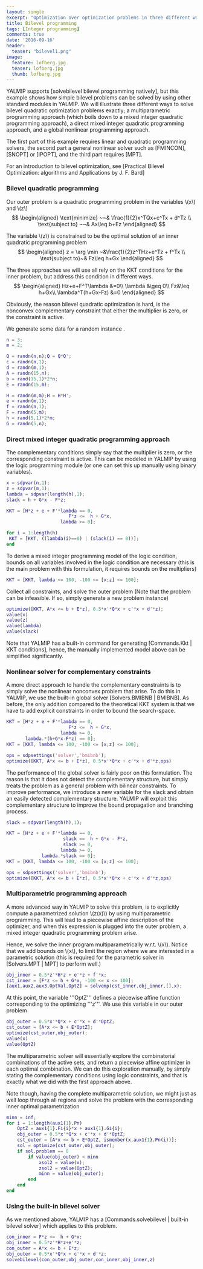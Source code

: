 ```yaml
---
layout: single
excerpt: "Optimization over optimization problems in three different ways."
title: Bilevel programming
tags: [Integer programming]
comments: true
date: '2016-09-16'
header:
  teaser: "bilevel1.png"
image:
  feature: lofberg.jpg
  teaser: lofberg.jpg
  thumb: lofberg.jpg
---
```


YALMIP supports [solvebilevel bilevel programming natively], but this example shows how simple bilevel problems can be solved by using other standard modules in YALMIP. We will illustrate three different ways to solve bilevel quadratic optimization problems exactly; a multiparametric programming approach (which boils down to a mixed integer quadratic programming approach), a direct mixed integer quadratic programming approach, and a global nonlinear programming approach.

The first part of this example requires linear and quadratic programming solvers, the second part a general nonlinear solver such as [FMINCON], [SNOPT] or [IPOPT], and the third part requires [MPT].

For an introduction to bilevel optimization, see [Practical Bilevel Optimization: algorithms and Applications by J. F. Bard]

### Bilevel quadratic programming

Our outer problem is a quadratic programming problem in the variables \\(x\\) and \\(z\\)
$$
\begin{aligned}
\text{minimize} ~~& \frac{1}{2}x^TQx+c^Tx + d^Tz \\
\text{subject to} ~~& Ax\leq b+Ez
\end{aligned}
$$

The variable \\(z\\) is constrained to be the optimal solution of an inner quadratic programming problem
$$
\begin{aligned}
z = \arg \min ~&\frac{1}{2}z^THz+e^Tz + f^Tx \\
\text{subject to}~& Fz\leq h+Gx
\end{aligned}
$$

The three approaches we will use all rely on the KKT conditions for the inner problem, but address this condition in different ways.
$$
\begin{aligned}
Hz+e+F^T\lambda &=0\\
\lambda &\geq 0\\
Fz&\leq h+Gx\\
\lambda^T(h+Gx-Fz) &=0
\end{aligned}
$$

Obviously, the reason bilevel quadratic optimization is hard, is the nonconvex complementary constraint that either the multiplier is zero, or the constraint is active.

We generate some data for a random instance .

````matlab
n = 3;
m = 2;

Q = randn(n,n);Q = Q*Q';
c = randn(n,1);
d = randn(m,1);
A = randn(15,n);
b = rand(15,1)*2*n;
E = randn(15,m);

H = randn(m,m);H = H*H';
e = randn(m,1);
f = randn(n,1);
F = randn(5,m);
h = rand(5,1)*2*m;
G = randn(5,n);
````

### Direct mixed integer quadratic programming approach
The complementary conditions simply say that the multiplier is zero, or the corresponding constraint is active. This can be modeled in YALMIP by using the logic programming module (or one can set this up manually using binary variables).

````matlab
x = sdpvar(n,1);
z = sdpvar(m,1);
lambda = sdpvar(length(h),1);
slack = h + G*x - F*z;

KKT = [H*z + e + F'*lambda == 0,
                       F*z <=  h + G*x,
                    lambda >= 0];

for i = 1:length(h)
 KKT = [KKT, ((lambda(i)==0) | (slack(i) == 0))];
end  
````

To derive a mixed integer programming model of the logic condition, bounds on all variables involved in the logic condition are necessary (this is the main problem with this formulation, it requires bounds on the multipliers)

````matlab
KKT = [KKT, lambda <= 100, -100 <= [x;z] <= 100];
 ````

Collect all constraints, and solve the outer problem (Note that the problem can be infeasible. If so, simply generate a new problem instance)

````matlab
optimize([KKT, A*x <= b + E*z], 0.5*x'*Q*x + c'*x + d'*z);
value(x)
value(z)
value(lambda)
value(slack)
````

Note that YALMIP has a built-in command for generating [Commands.Kkt | KKT conditions], hence, the manually implemented model above can be simplified significantly.

### Nonlinear solver for complementary constraints

A more direct approach to handle the complementary constraints is to simply solve the nonlinear nonconvex problem that arise. To do this in YALMIP, we use the built-in global solver [Solvers.BMIBNB | BMIBNB]. As before, the only addition compared to the theoretical KKT system is that we have to add explicit constraints in order to bound the search-space.

````matlab
KKT = [H*z + e + F'*lambda == 0,
                       F*z <=  h + G*x,
                    lambda >= 0,
       lambda.*(h+G*x-F*z) == 0];
KKT = [KKT, lambda <= 100, -100 <= [x;z] <= 100];

ops = sdpsettings('solver','bmibnb');
optimize([KKT, A*x <= b + E*z], 0.5*x'*Q*x + c'*x + d'*z,ops)
 ````

The performance of the global solver is fairly poor on this formulation. The reason is that it does not detect the complementary structure, but simply treats the problem as a general problem with bilinear constraints. To improve performance, we introduce a new variable for the slack and obtain an easily detected complementary structure. YALMIP will exploit this complementary structure to improve the bound propagation and branching process.

````matlab
slack = sdpvar(length(h),1);

KKT = [H*z + e + F'*lambda == 0,
                     slack ==  h + G*x - F*z,
                     slack >= 0,
                    lambda >= 0,                    
             lambda.*slack == 0];
KKT = [KKT, lambda <= 100, -100 <= [x;z] <= 100];

ops = sdpsettings('solver','bmibnb');
optimize([KKT, A*x <= b + E*z], 0.5*x'*Q*x + c'*x + d'*z,ops)
````


### Multiparametric programming approach

A more advanced way in YALMIP to solve this problem, is to explicitly compute a parametrized solution \\(z(x)\\) by using multiparametric programming. This will lead to a piecewise affine description of the optimizer, and when this expression is plugged into the outer problem, a mixed integer quadratic programming problem arise.

Hence, we solve the inner program multiparametrically w.r.t. \\(x\\). Notice that we add bounds on \\(x\\), to limit the region where we are interested in a parametric solution (this is required for the parametric solver in [Solvers.MPT | MPT] to perform well.)

````matlab
obj_inner = 0.5*z'*H*z + e'*z + f'*x;
cst_inner = [F*z <= h + G*x, -100 <= x <= 100];
[aux1,aux2,aux3,OptVal,OptZ] = solvemp(cst_inner,obj_inner,[],x);
````

At this point, the variable '''OptZ''' defines a piecewise affine function corresponding to the optimizing '''z'''. We use this variable in our outer problem

````matlab
obj_outer = 0.5*x'*Q*x + c'*x + d'*OptZ;
cst_outer = [A*x <= b + E*OptZ];
optimize(cst_outer,obj_outer);
value(x)
value(OptZ)
````

The multiparametric solver will essentially explore the combinatorial combinations of the active sets, and return a piecewise affine optimizer in each optimal combination. We can do this exploration manually, by simply stating the complementary conditions using logic constraints, and that is exactly what we did with the first approach above.

Note though, having the complete multiparametric solution, we might just as well loop through all regions and solve the problem with the corresponding inner optimal parametrization

````matlab
minn = inf;
for i = 1:length(aux1{1}.Pn)    
    OptZ = aux1{1}.Fi{i}*x + aux1{1}.Gi{i};
    obj_outer = 0.5*x'*Q*x + c'*x + d'*OptZ;
    cst_outer = [A*x <= b + E*OptZ, ismember(x,aux1{1}.Pn(i))];
    sol = optimize(cst_outer,obj_outer);
    if sol.problem == 0
        if value(obj_outer) < minn
            xsol2 = value(x);
            zsol2 = value(OptZ);
            minn = value(obj_outer);
        end
    end
end
````

### Using the built-in bilevel solver

As we mentioned above, YALMIP has a [Commands.solvebilevel | built-in bilevel solver] which applies to this problem.

````matlab
con_inner = F*z <=  h + G*x;
obj_inner = 0.5*z'*H*z+e'*z;
con_outer = A*x <= b + E*z;
obj_outer = 0.5*x'*Q*x + c'*x + d'*z;
solvebilevel(con_outer,obj_outer,con_inner,obj_inner,z)
````
